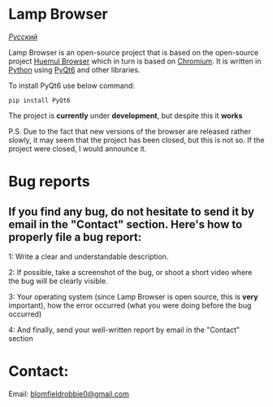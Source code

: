 # Lamp Browser

[*Русский*](https://github.com/dan55800todm/lampbrowserlfs/blob/master/README_RU.md)

Lamp Browser is an open-source project that is based on the open-source project [Huemul Browser](https://github.com/MasterKrab/huemul-browser) which in turn is based on [Chromium](https://www.chromium.org/Home/). It is written in [Python](https://www.python.org/) using [PyQt6](https://www.riverbankcomputing.com/software/pyqt) and other libraries.

To install PyQt6 use below command:
```
pip install PyQt6
```
The project is **currently** under **development**, but despite this it **works**

P.S. Due to the fact that new versions of the browser are released rather slowly, it may seem that the project has been closed, but this is not so. If the project were closed, I would announce it.

# Bug reports

## If you find any bug, do not hesitate to send it by email in the "Contact" section. Here's how to properly file a bug report:

1: Write a clear and understandable description.

2: If possible, take a screenshot of the bug, or shoot a short video where the bug will be clearly visible.

3: Your operating system (since Lamp Browser is open source, this is **very** important), how the error occurred (what you were doing before the bug occurred)

4:  And finally, send your well-written report by email in the "Contact" section

# Contact:
Email: blomfieldrobbie0@gmail.com
